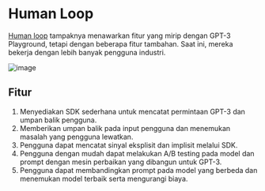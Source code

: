 # Human Loop

[Human loop](https://humanloop.com/) tampaknya menawarkan fitur yang mirip dengan GPT-3 Playground, tetapi dengan beberapa fitur tambahan. Saat ini, mereka bekerja dengan lebih banyak pengguna industri.

![image](https://github.com/trigaten/Learn_Prompting/assets/4091265/ed1ae147-4cec-4619-9a66-12b4814ab694)

## Fitur

1. Menyediakan SDK sederhana untuk mencatat permintaan GPT-3 dan umpan balik pengguna.
2. Memberikan umpan balik pada input pengguna dan menemukan masalah yang pengguna lewatkan.
3. Pengguna dapat mencatat sinyal eksplisit dan implisit melalui SDK.
4. Pengguna dengan mudah dapat melakukan A/B testing pada model dan prompt dengan mesin perbaikan yang dibangun untuk GPT-3.
5. Pengguna dapat membandingkan prompt pada model yang berbeda dan menemukan model terbaik serta mengurangi biaya.
